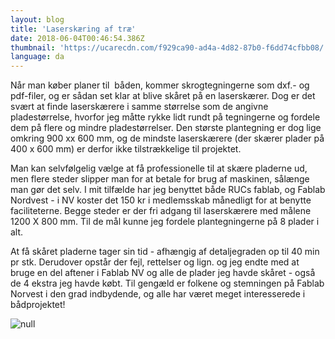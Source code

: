 ```yaml
---
layout: blog
title: 'Laserskæring af træ'
date: 2018-06-04T00:46:54.386Z
thumbnail: 'https://ucarecdn.com/f929ca90-ad4a-4d82-87b0-f6dd74cfbb08/'
language: da
---
```


Når man køber planer til  båden, kommer skrogtegningerne som dxf.- og pdf-filer, og er sådan set klar at blive skåret på en laserskærer. Dog er det svært at finde laserskærere i samme størrelse som de angivne pladestørrelse, hvorfor jeg måtte rykke lidt rundt på tegningerne og fordele dem på flere og mindre pladestørrelser. Den største plantegning er dog lige omkring 900 xx 600 mm, og de mindste laserskærere (der skærer plader på 400 x 600 mm) er derfor ikke tilstrækkelige til projektet. 

Man kan selvfølgelig vælge at få professionelle til at skære pladerne ud, men flere steder slipper man for at betale for brug af maskinen, sålænge man gør det selv. I mit tilfælde har jeg benyttet både RUCs fablab, og Fablab Nordvest - i NV koster det 150 kr i medlemsskab månedligt for at benytte faciliteterne. Begge steder er der fri adgang til laserskærere med målene 1200 X 800 mm. Til de mål kunne jeg fordele plantegningerne på 8 plader i alt.

At få skåret pladerne tager sin tid - afhængig af detaljegraden op til 40 min pr stk. Derudover opstår der fejl, rettelser og lign. og jeg endte med at bruge en del aftener i Fablab NV og alle de plader jeg havde skåret - også de 4 ekstra jeg havde købt. Til gengæld er folkene og stemningen på Fablab Norvest i den grad indbydende, og alle har været meget interesserede i bådprojektet!

![null](https://ucarecdn.com/f929ca90-ad4a-4d82-87b0-f6dd74cfbb08/)

<div class="dual-image-container">
  <img src="https://ucarecdn.com/3cc5a46f-ee05-42d6-b179-4f06f18af9e8/-/format/auto/-/scale_crop/1860x1400/" srcset="https://ucarecdn.com/3cc5a46f-ee05-42d6-b179-4f06f18af9e8/-/format/auto/-/scale_crop/930x700/, https://ucarecdn.com/3cc5a46f-ee05-42d6-b179-4f06f18af9e8/-/format/auto/-/scale_crop/1395x1050/ 1.5x, https://ucarecdn.com/3cc5a46f-ee05-42d6-b179-4f06f18af9e8/-/format/auto/-/scale_crop/1860x1400/ 2x" alt="" class="dual-image-container__img" />
  <img src="https://ucarecdn.com/b584ea28-7a38-4d80-b23b-9f2de357d88f/-/format/auto/-/scale_crop/1860x1400/" srcset="https://ucarecdn.com/b584ea28-7a38-4d80-b23b-9f2de357d88f/-/format/auto/-/scale_crop/930x700/, https://ucarecdn.com/b584ea28-7a38-4d80-b23b-9f2de357d88f/-/format/auto/-/scale_crop/1395x1050/ 1.5x, https://ucarecdn.com/b584ea28-7a38-4d80-b23b-9f2de357d88f/-/format/auto/-/scale_crop/1860x1400/ 2x" alt="" class="dual-image-container__img" />
  <img src="https://ucarecdn.com/dcf6e1a8-a294-46ce-b27b-29a1b8f8ae9a/-/format/auto/-/scale_crop/1860x1400/" srcset="https://ucarecdn.com/dcf6e1a8-a294-46ce-b27b-29a1b8f8ae9a/-/format/auto/-/scale_crop/930x700/, https://ucarecdn.com/dcf6e1a8-a294-46ce-b27b-29a1b8f8ae9a/-/format/auto/-/scale_crop/1395x1050/ 1.5x, https://ucarecdn.com/dcf6e1a8-a294-46ce-b27b-29a1b8f8ae9a/-/format/auto/-/scale_crop/1860x1400/ 2x" alt="" class="dual-image-container__img" />
  <img src="https://ucarecdn.com/b718815d-6837-4427-a19a-85d23a960525/-/format/auto/-/scale_crop/1860x1400/" srcset="https://ucarecdn.com/b718815d-6837-4427-a19a-85d23a960525/-/format/auto/-/scale_crop/930x700/, https://ucarecdn.com/b718815d-6837-4427-a19a-85d23a960525/-/format/auto/-/scale_crop/1395x1050/ 1.5x, https://ucarecdn.com/b718815d-6837-4427-a19a-85d23a960525/-/format/auto/-/scale_crop/1860x1400/ 2x" alt="" class="dual-image-container__img" />
  <img src="https://ucarecdn.com/a2825b2f-9422-4e4e-91d4-5bebb5617796/-/format/auto/-/scale_crop/1860x1400/" srcset="https://ucarecdn.com/a2825b2f-9422-4e4e-91d4-5bebb5617796/-/format/auto/-/scale_crop/930x700/, https://ucarecdn.com/a2825b2f-9422-4e4e-91d4-5bebb5617796/-/format/auto/-/scale_crop/1395x1050/ 1.5x, https://ucarecdn.com/a2825b2f-9422-4e4e-91d4-5bebb5617796/-/format/auto/-/scale_crop/1860x1400/ 2x" alt="" class="dual-image-container__img" />
  <img src="https://ucarecdn.com/083aa8e7-88c9-49c3-ae8f-cf3846accbcb/-/format/auto/-/scale_crop/1860x1400/" srcset="https://ucarecdn.com/083aa8e7-88c9-49c3-ae8f-cf3846accbcb/-/format/auto/-/scale_crop/930x700/, https://ucarecdn.com/083aa8e7-88c9-49c3-ae8f-cf3846accbcb/-/format/auto/-/scale_crop/1395x1050/ 1.5x, https://ucarecdn.com/083aa8e7-88c9-49c3-ae8f-cf3846accbcb/-/format/auto/-/scale_crop/1860x1400/ 2x" alt="" class="dual-image-container__img" />
  <img src="https://ucarecdn.com/570892a8-99a1-4b4c-883a-43f46fad686a/-/format/auto/-/scale_crop/1860x1400/" srcset="https://ucarecdn.com/570892a8-99a1-4b4c-883a-43f46fad686a/-/format/auto/-/scale_crop/930x700/, https://ucarecdn.com/570892a8-99a1-4b4c-883a-43f46fad686a/-/format/auto/-/scale_crop/1395x1050/ 1.5x, https://ucarecdn.com/570892a8-99a1-4b4c-883a-43f46fad686a/-/format/auto/-/scale_crop/1860x1400/ 2x" alt="" class="dual-image-container__img" />
  <img src="https://ucarecdn.com/f0856efe-491b-42a9-b33a-0be8f9f2fb83/-/format/auto/-/scale_crop/1860x1400/" srcset="https://ucarecdn.com/f0856efe-491b-42a9-b33a-0be8f9f2fb83/-/format/auto/-/scale_crop/930x700/, https://ucarecdn.com/f0856efe-491b-42a9-b33a-0be8f9f2fb83/-/format/auto/-/scale_crop/1395x1050/ 1.5x, https://ucarecdn.com/f0856efe-491b-42a9-b33a-0be8f9f2fb83/-/format/auto/-/scale_crop/1860x1400/ 2x" alt="" class="dual-image-container__img" />
</div>
